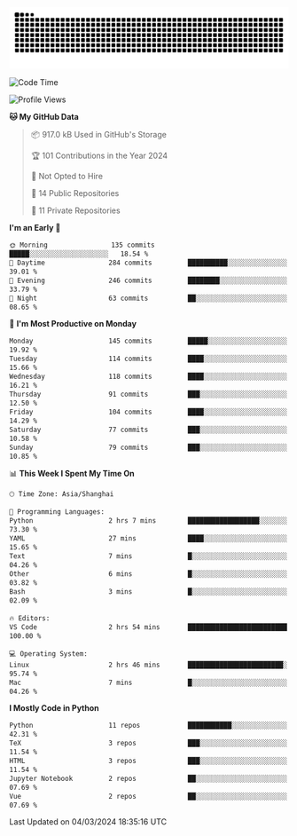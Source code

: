 ![](https://raw.githubusercontent.com/BorisYang326/BorisYang326/output/github-contribution-grid-snake-dark.svg)

<!--START_SECTION:waka-->
![Code Time](http://img.shields.io/badge/Code%20Time-38%20hrs%2032%20mins-blue)

![Profile Views](http://img.shields.io/badge/Profile%20Views-0-blue)

**🐱 My GitHub Data** 

> 📦 917.0 kB Used in GitHub's Storage 
 > 
> 🏆 101 Contributions in the Year 2024
 > 
> 🚫 Not Opted to Hire
 > 
> 📜 14 Public Repositories 
 > 
> 🔑 11 Private Repositories 
 > 
**I'm an Early 🐤** 

```text
🌞 Morning                135 commits         █████░░░░░░░░░░░░░░░░░░░░   18.54 % 
🌆 Daytime                284 commits         ██████████░░░░░░░░░░░░░░░   39.01 % 
🌃 Evening                246 commits         ████████░░░░░░░░░░░░░░░░░   33.79 % 
🌙 Night                  63 commits          ██░░░░░░░░░░░░░░░░░░░░░░░   08.65 % 
```
📅 **I'm Most Productive on Monday** 

```text
Monday                   145 commits         █████░░░░░░░░░░░░░░░░░░░░   19.92 % 
Tuesday                  114 commits         ████░░░░░░░░░░░░░░░░░░░░░   15.66 % 
Wednesday                118 commits         ████░░░░░░░░░░░░░░░░░░░░░   16.21 % 
Thursday                 91 commits          ███░░░░░░░░░░░░░░░░░░░░░░   12.50 % 
Friday                   104 commits         ████░░░░░░░░░░░░░░░░░░░░░   14.29 % 
Saturday                 77 commits          ███░░░░░░░░░░░░░░░░░░░░░░   10.58 % 
Sunday                   79 commits          ███░░░░░░░░░░░░░░░░░░░░░░   10.85 % 
```


📊 **This Week I Spent My Time On** 

```text
🕑︎ Time Zone: Asia/Shanghai

💬 Programming Languages: 
Python                   2 hrs 7 mins        ██████████████████░░░░░░░   73.30 % 
YAML                     27 mins             ████░░░░░░░░░░░░░░░░░░░░░   15.65 % 
Text                     7 mins              █░░░░░░░░░░░░░░░░░░░░░░░░   04.26 % 
Other                    6 mins              █░░░░░░░░░░░░░░░░░░░░░░░░   03.82 % 
Bash                     3 mins              █░░░░░░░░░░░░░░░░░░░░░░░░   02.09 % 

🔥 Editors: 
VS Code                  2 hrs 54 mins       █████████████████████████   100.00 % 

💻 Operating System: 
Linux                    2 hrs 46 mins       ████████████████████████░   95.74 % 
Mac                      7 mins              █░░░░░░░░░░░░░░░░░░░░░░░░   04.26 % 
```

**I Mostly Code in Python** 

```text
Python                   11 repos            ███████████░░░░░░░░░░░░░░   42.31 % 
TeX                      3 repos             ███░░░░░░░░░░░░░░░░░░░░░░   11.54 % 
HTML                     3 repos             ███░░░░░░░░░░░░░░░░░░░░░░   11.54 % 
Jupyter Notebook         2 repos             ██░░░░░░░░░░░░░░░░░░░░░░░   07.69 % 
Vue                      2 repos             ██░░░░░░░░░░░░░░░░░░░░░░░   07.69 % 
```




 Last Updated on 04/03/2024 18:35:16 UTC
<!--END_SECTION:waka-->

